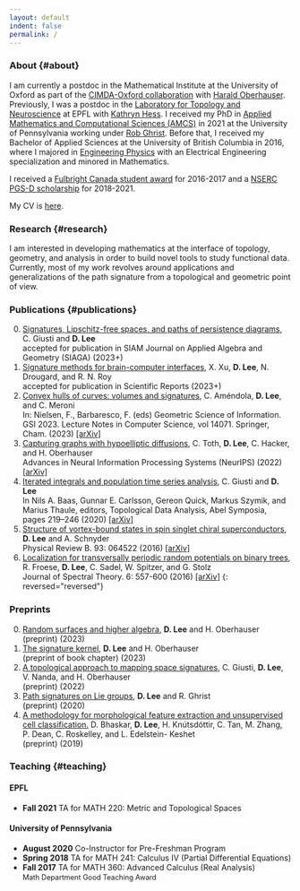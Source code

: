 ```yaml
---
layout: default
indent: false
permalink: /
---
```



<!-- <head>
<style>
.repara {
    display: inline-block;
    margin-left: auto;
    margin-right: auto;
    width: 30.0%;
    @include media-query($small-screen) {
      width: 80.0%;
    };
   	padding: 20px;
}

.path {
    display: inline-block;
    margin-left: auto;
    margin-right: auto;
   	width: 13.5%;
   	padding: 20px;
}

#images{
    text-align:center;
}
</style>
</head> -->


### About {#about}

I am currently a postdoc in the Mathematical Institute at the University of Oxford as part of the [CIMDA-Oxford collaboration](https://cimda-oxford.datasig.ac.uk/) with [Harald Oberhauser](https://people.maths.ox.ac.uk/oberhauser/). Previously, I was a postdoc in the [Laboratory for Topology and Neuroscience](https://www.epfl.ch/labs/hessbellwald-lab/) at EPFL with [Kathryn Hess](https://www.epfl.ch/labs/hessbellwald-lab/hessbellwald/). I received my PhD in [Applied Mathematics and Computational Sciences (AMCS)](https://www.amcs.upenn.edu/) in 2021 at the University of Pennsylvania working under [Rob Ghrist](https://www.math.upenn.edu/~ghrist/). Before that, I received my Bachelor of Applied Sciences at the University of British Columbia in 2016, where I majored in [Engineering Physics](http://www.engphys.ubc.ca/) with an Electrical Engineering specialization and minored in Mathematics. 

I received a [Fulbright Canada student award](https://www.fulbright.ca/programs/canadian-students/traditional-awards.html) for 2016-2017 and a [NSERC PGS-D scholarship](http://www.nserc-crsng.gc.ca/Students-Etudiants/PG-CS/BellandPostgrad-BelletSuperieures_eng.asp) for 2018-2021.

My CV is [here]({{site.url}}/cv/CV.pdf).


<!------------------------------------------------------------------------------------------------>

### Research {#research}

I am interested in developing mathematics at the interface of topology, geometry, and analysis in order to build novel tools to study functional data. Currently, most of my work revolves around applications and generalizations of the path signature from a topological and geometric point of view. 


<!------------------------------------------------------------------------------------------------>

<!-- # Research Interests {#research}
I am broadly interested in algebraic topology and category theory, particularly in how these fields motivate a different point of view on approaching problems in data science.

More specifically, I study <b>Chen's iterated integral cochain model</b> for path spaces and how these cochains may be considered as the semantics of multivariate time series data by providing interpretable and computable features. The 0-cochains in this model for the path space of $\mathbb{R}^n$ form a collection of functions called <b>path signatures</b>, which offer a <b>reparametrization-invariant</b> characterization of paths. I am interested in further developing tools derived from path signatures, understanding how higher cochains may be leveraged, and considering how generalizations of Chen's cochain model to mapping spaces may provide methods to study more complex parametrized data.

A motivating example of path signatures is provided below, and a more complete survey can be found in my [expository paper](https://arxiv.org/abs/1811.03558) with [Chad Giusti](http://www.chadgiusti.com/).

### Path Signatures - A Motivating Example

For example, suppose we wish to detect leading/lagging relationships between two different time series, denoted $\gamma_1(t)$ (dark colors) and $\gamma_2(t)$ (light colors). A classical technique is the unbiased [cross-correlation](https://en.wikipedia.org/wiki/Cross-correlation) $r\[\gamma_1, \gamma_2\](t_d)$, where $t_d$ denotes the time delay. The cross-correlation can readily detect such behavior when the time series are of the same form (the blue curves on the left represent two sine waves off by a time delay) by locating the local maxima of the cross-correlation near the origin (circled point in blue on the right). The fact that the local maximum occurs at a negative time delay $t_d$ implies that $\gamma_1$ is leading $\gamma_2$. However, this indicator disappears once the time series are reparametrized (the animations depict a family of reparametrizions (left) and the corresponding cross-correlations (right) in red).
<div id="images">
    <img class="repara" alt="Time Series" src="{{ site.url }}/img/rp_ts.gif"/>
    <img class="repara" alt="Cross Correlation" src="{{ site.url }}/img/rp_xcorr.gif"/>
</div>​
A reparametrization-invariant leading indicator is the <b>signed area</b> enclosed by the path defined by the time series (the ellipse on the right). The signed area is the area bounded by the curve, taking into account the multiplicity of the area (in this case, 4), and the orientation (in this case, counterclockwise, corresponding to a positive signed area). A positive signed area can be interpreted as an indicator that $\gamma_1$ is leading $\gamma_2$. Note that since reparametrization of the path does not change the image of the path, the signed area is reparametrization-invariant. Additionally, the signed area can be calculated as a linear combination of path signature terms.
<div id="images">
    <img class="repara" alt="Time Series" src="{{ site.url }}/img/rp_tspath.gif"/>
    <img class="timeseries" alt="Cross Correlation" src="{{ site.url }}/img/rp_path.gif"/>
</div>​
For general multivariate time series, we compute the signed area for every pair of time series to obtain pairwise leading/lagging indicators. This was originally studied by [Y. Baryshnikov and E. Schlafly](https://ieeexplore.ieee.org/document/7798498).  -->


<!------------------------------------------------------------------------------------------------>

### Publications {#publications}

0. [Signatures, Lipschitz-free spaces, and paths of persistence diagrams](https://arxiv.org/abs/2108.02727), C. Giusti and <b>D. Lee</b>    
accepted for publication in SIAM Journal on Applied Algebra and Geometry (SIAGA) (2023+)
0. [Signature methods for brain-computer interfaces](https://assets.researchsquare.com/files/rs-2476159/v1/575d0a2286a3278150a115b4.pdf?c=1674177474), X. Xu, <b>D. Lee</b>, N. Drougard, and R. N. Roy    
accepted for publication in Scientific Reports (2023+)
0. [Convex hulls of curves: volumes and signatures](https://link.springer.com/chapter/10.1007/978-3-031-38271-0_45), C. Améndola, <b>D. Lee</b>, and C. Meroni    
In: Nielsen, F., Barbaresco, F. (eds) Geometric Science of Information. GSI 2023. Lecture Notes in Computer Science, vol 14071. Springer, Cham. (2023) [[arXiv]](https://arxiv.org/abs/2301.09405)
0. [Capturing graphs with hypoelliptic diffusions](https://openreview.net/pdf?id=KtDdr1zUE_1), C. Toth, <b>D. Lee</b>, C. Hacker, and H. Oberhauser    
Advances in Neural Information Processing Systems (NeurIPS) (2022) [[arXiv]](https://arxiv.org/abs/2205.14092)
0. [Iterated integrals and population time series analysis](https://link.springer.com/chapter/10.1007/978-3-030-43408-3_9), C. Giusti and <b>D. Lee</b>  
In Nils A. Baas, Gunnar E. Carlsson, Gereon Quick, Markus Szymik, and Marius Thaule, editors, Topological Data Analysis, Abel Symposia, pages 219–246 (2020) [[arXiv]](https://arxiv.org/abs/1811.03558)
0. [Structure of vortex-bound states in spin singlet chiral superconductors](https://journals.aps.org/prb/abstract/10.1103/PhysRevB.93.064522), <b>D. Lee</b> and A. Schnyder  
Physical Review B. 93: 064522 (2016) [[arXiv]](https://arxiv.org/abs/1508.05331)
0. [Localization for transversally periodic random potentials on binary trees](https://www.ems-ph.org/journals/show_abstract.php?issn=1664-039X&vol=6&iss=3&rank=4), R. Froese, <b>D. Lee</b>, C. Sadel, W. Spitzer, and G. Stolz  
Journal of Spectral Theory. 6: 557-600 (2016) [[arXiv]](https://arxiv.org/abs/1408.3961)
{: reversed="reversed"}


### Preprints
0. [Random surfaces and higher algebra](https://arxiv.org/abs/2311.08366), <b>D. Lee</b> and H. Oberhauser    
(preprint) (2023)
0. [The signature kernel](https://arxiv.org/abs/2305.04625), <b>D. Lee</b> and H. Oberhauser    
(preprint of book chapter) (2023)
0. [A topological approach to mapping space signatures](https://arxiv.org/abs/2202.00491), C. Giusti, <b>D. Lee</b>, V. Nanda, and H. Oberhauser    
(preprint) (2022)
0. [Path signatures on Lie groups](https://arxiv.org/abs/2007.06633), <b>D. Lee</b> and R. Ghrist   
(preprint) (2020)
0. [A methodology for morphological feature extraction and unsupervised cell classification.](https://www.biorxiv.org/content/10.1101/623793v1)  D. Bhaskar, <b>D. Lee</b>, H. Knútsdóttir, C. Tan, M. Zhang, P. Dean, C. Roskelley, and L. Edelstein- Keshet  
(preprint) (2019)


<!------------------------------------------------------------------------------------------------>

### Teaching {#teaching}

#### EPFL
* <b>Fall 2021</b> TA for MATH 220: Metric and Topological Spaces

#### University of Pennsylvania
* <b>August 2020</b> Co-Instructor for Pre-Freshman Program 
* <b>Spring 2018</b> TA for MATH 241: Calculus IV (Partial Differential Equations)  
* <b>Fall 2017</b> TA for MATH 360:  Advanced Calculus (Real Analysis)  
<span style="font-size:90%">Math Department Good Teaching Award</span>

